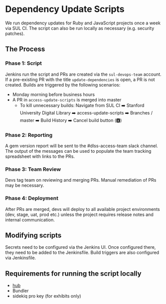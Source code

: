 # Dependency Update Scripts

We run dependency updates for Ruby and JavaScript projects once a week via SUL CI. The script can also be run locally as necessary (e.g. security patches).

## The Process

### Phase 1: Script
Jenkins run the script and PRs are created via the `sul-devops-team` account. If a pre-existing PR with the title `update-dependencies` is open, a PR is not created. Builds are triggered by the following scenarios:
- Monday morning before business hours
- A PR in `access-update-scripts` is merged into master
  - To kill unnecessary builds: Navigate from SUL CI ➡️ Stanford University Digital Library ➡️ access-update-scripts ➡️ Branches / master ➡️ Build History ➡️ Cancel build button (🆇)

### Phase 2: Reporting
A gem version report will be sent to the #dlss-access-team slack channel.  The output of the messages can be used to populate the team tracking spreadsheet with links to the PRs.

### Phase 3: Team Review
Devs tag team on reviewing and merging PRs. Manual remediation of PRs may be necessary.

### Phase 4: Deployment
After PRs are merged, devs will deploy to all available project environments (dev, stage, uat, prod etc.) unless the project requires release notes and internal communication.

## Modifying scripts
Secrets need to be configured via the Jenkins UI. Once configured there, they need to be added to the Jenkinsfile. Build triggers are also configured via Jenkinsfile.

## Requirements for running the script locally
- [hub](https://hub.github.com/)
- Bundler
- sidekiq pro key (for exhibits only)
